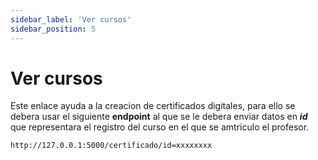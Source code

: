```yaml
---
sidebar_label: 'Ver cursos'
sidebar_position: 5
---
```


# Ver cursos

Este enlace ayuda a la creacion de certificados digitales, para ello se debera usar el siguiente **endpoint** al que se le debera enviar datos en ***id*** que representara el registro del curso en el que se amtriculo el profesor.

```bash
http://127.0.0.1:5000/certificado/id=xxxxxxxx
```